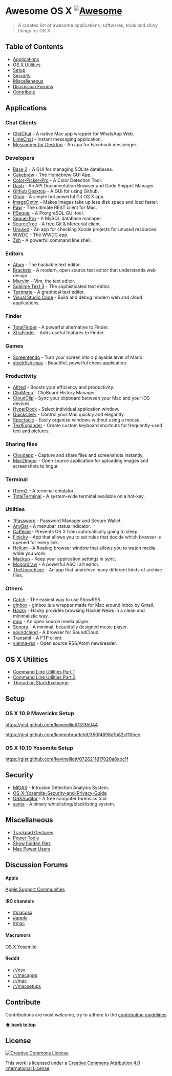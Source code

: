 # Awesome OS X [![Awesome](https://cdn.rawgit.com/sindresorhus/awesome/d7305f38d29fed78fa85652e3a63e154dd8e8829/media/badge.svg)](https://github.com/sindresorhus/awesome)

> A curated list of awesome applications, softwares, tools and shiny things for OS X.


## Table of Contents

- [Applications](#applications)
- [OS X Utilities](#os-x-utilities)
- [Setup](#setup)
- [Security](#security)
- [Miscellaneous](#miscellaneous)
- [Discussion Forums](#discussion-forums)
- [Contribute](#contribute)



## Applications


### Chat Clients


- [ChitChat](https://github.com/stonesam92/ChitChat) - A native Mac app wrapper for WhatsApp Web.
- [LimeChat](http://limechat.net/mac/) - Instant messaging application.
- [Messenger for Desktop](http://messengerfordesktop.com/) - An app for Facebook messenger.


### Developers

- [Base 2](http://menial.co.uk/base/) - A GUI for managing SQLite databases.
- [Cakebrew](https://github.com/brunophilipe/Cakebrew) - The Homebrew GUI App.
- [Color-Picker-Pro](https://github.com/oscardelben/Color-Picker-Pro) - A Color Detection Tool.
- [Dash](https://kapeli.com/dash) - An API Documentation Browser and Code Snippet Manager.
- [Github Desktop](https://mac.github.com/) - A GUI for using Github.
- [Gitup](https://github.com/git-up/GitUp) - A simple but powerful Git OS X app.
- [ImageOptim](https://imageoptim.com/) - Makes images take up less disk space and load faster.
- [Paw](https://luckymarmot.com/paw) - The ultimate REST client for Mac.
- [PSequel](http://www.psequel.com/) - A PostgreSQL GUI tool.
- [Sequel Pro](http://www.sequelpro.com/) - A MySQL database manager.
- [SourceTree](https://www.sourcetreeapp.com/) - A free Git & Mercurial client.
- [Unused](https://github.com/jeffhodnett/Unused) - An app for checking Xcode projects for unused resources.
- [WWDC](https://github.com/insidegui/WWDC) - The WWDC app.
- [Zsh](http://www.zsh.org/) -  A powerful command line shell.


### Editors

- [Atom](https://atom.io/) - The hackable text editor.
- [Brackets](http://brackets.io/) - A modern, open source text editor that understands web design.
- [Macvim](https://github.com/b4winckler/macvim) - Vim, the text editor.
- [Sublime Text 3](http://www.sublimetext.com/) - The sophisticated text editor.
- [Textmate](https://macromates.com/) - A graphical text editor.
- [Visual Studio Code](https://code.visualstudio.com/) - Build and debug modern web and cloud applications.


### Finder

- [TotalFinder](http://totalfinder.binaryage.com/) - A powerful alternative to Finder.
- [XtraFinder](https://www.trankynam.com/xtrafinder/) - Adds useful features to Finder.


### Games

- [Screentendo](https://github.com/AaronRandall/Screentendo) - Turn your screen into a playable level of Mario.
- [stockfish-mac](https://github.com/daylen/stockfish-mac) - Beautiful, powerful chess application.


### Productivity

- [Alfred](http://www.alfredapp.com/) - Boosts your efficiency and productivity.
- [ClipMenu](http://www.clipmenu.com/) - ClipBoard History Manager.
- [CloudClip](https://itunes.apple.com/app/cloudclip/id563356503) - Sync your clipboard between your Mac and your iOS devices.
- [HyperDock](https://bahoom.com/hyperdock/) - Select individual application window.
- [Quicksilver](http://qsapp.com/) - Control your Mac quickly and elegantly.
- [Spectacle](http://spectacleapp.com/) - Easily organize windows without using a mouse.
- [TextExpander](https://smilesoftware.com/TextExpander/index.html) - Create custom keyboard shortcuts for frequently-used text and pictures.


### Sharing files

- [Cloudapp](https://www.getcloudapp.com/) - Capture and share files and screenshots instantly.
- [Mac2Imgur](https://github.com/mileswd/mac2imgur) - Open source application for uploading images and screenshots to Imgur.


### Terminal

- [iTerm2](https://www.iterm2.com/) - A terminal emulator.
- [TotalTerminal](http://totalterminal.binaryage.com/) - A system-wide terminal available on a hot-key.


### Utilities

- [1Password](https://itunes.apple.com/in/app/1password-password-manager/id443987910?mt=12) - Password Manager and Secure Wallet.
- [AnyBar](https://github.com/tonsky/AnyBar) - A menubar status indicator.
- [Caffeine](https://itunes.apple.com/app/caffeine/id411246225) - Prevents OS X from automatically going to sleep.
- [Finicky](https://johnste.github.io/finicky/) - App that allows you to set rules that decide which browser is opened for every link.
- [Helium](http://heliumfloats.com/) - A floating browser window that allows you to watch media while you work.
- [Mackup](https://github.com/lra/mackup) - Keep your application settings in sync.
- [Monordraw](http://monodraw.helftone.com/) - A powerful ASCII art editor.
- [TheUnarchiver](https://itunes.apple.com/app/the-unarchiver/id425424353) - An app that unarchive many different kinds of archive files.


### Others

- [Catch](http://www.giorgiocalderolla.com/index.html#catch) - The easiest way to use ShowRSS.
- [gInbox](https://github.com/chenasraf/gInbox) - gInbox is a wrapper made for Mac around Inbox by Gmail.
- [Hacky](http://www.hackyapp.com/) - Hacky provides browsing Hacker News in a clean and minimalistic way.
- [mpv](http://mpv.io/) - An open source media player.
- [Sonora](http://getsonora.com/) -  A minimal, beautifully designed music player.
- [soundcleod](http://soundcleod.com/) - A browser for SoundCloud.
- [Transmit](https://panic.com/transmit/) - A FTP client.
- [vienna-rss](https://github.com/ViennaRSS/vienna-rss) - Open source RSS/Atom newsreader.


## OS X Utilities

- [Command Line Utilities Part 1](http://www.mitchchn.me/2014/os-x-terminal/?x)
- [Command Line Utilities Part 2](http://www.mitchchn.me/2014/and-eight-hundred-more/)
- [Thread on StackExchange](https://apple.stackexchange.com/questions/12161/os-x-terminal-must-have-utilities)


## Setup

### OS X 10.9 Mavericks Setup

https://gist.github.com/kevinelliott/3135044

https://gist.github.com/kimmobrunfeldt/350f4898d1b82cf10bce

### OS X 10.10 Yosemite Setup

https://gist.github.com/kevinelliott/0726211d17020a6abc1f


## Security

* [MIDAS](https://github.com/etsy/MIDAS) - Intrusion Detection Analysis System.
* [OS-X-Yosemite-Security-and-Privacy-Guide](https://github.com/drduh/OS-X-Yosemite-Security-and-Privacy-Guide)
* [OSXAuditor](https://github.com/jipegit/OSXAuditor) - A free computer forensics tool.
* [santa](https://github.com/google/santa) - A binary whitelisting/blacklisting system.


## Miscellaneous

* [Trackpad Gestures](https://support.apple.com/en-us/HT204895)
* [Power Tools](http://www.slant.co/topics/523/~what-are-the-best-power-user-tools-for-mac-osx)
* [Show hidden files](http://ianlunn.co.uk/articles/quickly-showhide-hidden-files-mac-os-x-mavericks/)
* [Mac Power Users](http://5by5.tv/mpu/238)


## Discussion Forums

#### Apple

[Apple Support Communities](https://discussions.apple.com/community/mac_os/os_x_yosemite)


#### IRC channels

* [#macosx](https://webchat.freenode.net/?channels=macosx)
* [#apple](https://webchat.freenode.net/?channels=apple)
* [#mac](https://webchat.freenode.net/?channels=mac)


#### Macrumors

[OS X Yosemite](http://forums.macrumors.com/forums/os-x-yosemite-10-10.171/)


#### Reddit

* [/r/osx](https://www.reddit.com/r/osx/)
* [/r/macapps](https://www.reddit.com/r/macapps)
* [/r/mac](https://www.reddit.com/r/Mac)
* [/r/macsetups](https://www.reddit.com/r/MacSetups)


## Contribute

Contributions are most welcome, try to adhere to the [contribution guidelines](contributing.md)

**[⬆ back to top](#table-of-contents)**


## License

[![Creative Commons License](http://i.creativecommons.org/l/by/4.0/88x31.png)](http://creativecommons.org/licenses/by/4.0/)

This work is licensed under a [Creative Commons Attribution 4.0 International License](http://creativecommons.org/licenses/by/4.0/).
